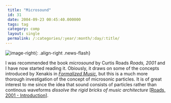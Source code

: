 ```yaml
---
 title: "Microsound"
 id: 31
 date: 2004-09-23 00:45:40.000000
 tags: tag
 category: comp
 layout: single
 permalink: /:categories/:year/:month/:day/:title/
---
```

![image-right](/assets/images/){: .align-right .news-flash}

I was recommended the book <cite>microsound</cite> by Curtis Roads <i id="Roads, Curtis" title="microsound" class="Massachusetts Institute of Technology" style="2001" dir="">Roads, 2001</i> and I have now started reading it. Obiously, it draws on some of the concepts introduced by Xenakis in <a href="http://www.henrikfrisk.com/diary/bibliography.html"><cite>Formalized Music</cite></a>, but this is a much more thorough investigation of the concept of microsonic particles. It is of great interest to me since the idea that sound consists of particles rather than continous waveforms <cite>dissolve the rigid bricks of music architecture</cite> [<a href="http://www.henrikfrisk.com/diary/bibliography.html">Roads, 2001 - Introduction</a>].

